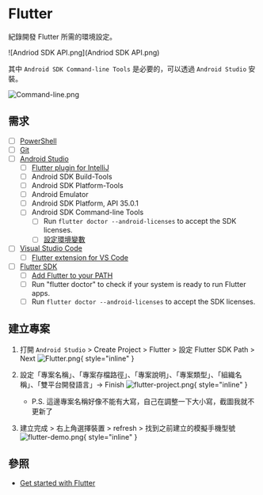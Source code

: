 # Flutter

紀錄開發 Flutter 所需的環境設定。

![Andriod SDK API.png](Andriod SDK API.png)

其中 `Android SDK Command-line Tools` 是必要的，可以透過 `Android Studio` 安裝。

![Command-line.png](Command-line.png)

## 需求
- [ ] [PowerShell](https://apps.microsoft.com/detail/9mz1snwt0n5d)
- [ ] [Git](https://git-scm.com/)
- [ ] [Android Studio](https://developer.android.com/studio)
  - [ ] [Flutter plugin for IntelliJ](https://plugins.jetbrains.com/plugin/9212-flutter)
  - [ ] Android SDK Build-Tools
  - [ ] Android SDK Platform-Tools
  - [ ] Android Emulator
  - [ ] Android SDK Platform, API 35.0.1
  - [ ] Android SDK Command-line Tools
    - [ ] Run `flutter doctor --android-licenses` to accept the SDK licenses.
    - [ ] [設定環境變數](https://developer.android.com/tools?hl=zh-tw#environment-variables)
- [ ] [Visual Studio Code](https://code.visualstudio.com/docs/?dv=win64)
  - [ ] [Flutter extension for VS Code](https://marketplace.visualstudio.com/items?itemName=Dart-Code.flutter)
- [ ] [Flutter SDK](https://docs.flutter.dev/get-started/install/windows/mobile#install-the-flutter-sdk)
  - [ ] [Add Flutter to your PATH](https://docs.flutter.dev/get-started/install/windows/mobile?tab=download#update-your-windows-path-variable)
  - [ ] Run "flutter doctor" to check if your system is ready to run Flutter apps.
  - [ ] Run `flutter doctor --android-licenses` to accept the SDK licenses.

## 建立專案
1. 打開 `Android Studio` > Create Project > Flutter > 設定 Flutter SDK Path > Next
![Flutter.png](Flutter.png){ style="inline" }

2. 設定「專案名稱」、「專案存檔路徑」、「專案說明」、「專案類型」、「組織名稱」、「雙平台開發語言」-> Finish
![flutter-project.png](flutter-project.png){ style="inline" }
   - P.S. 這邊專案名稱好像不能有大寫，自己在調整一下大小寫，截圖我就不更新了

3. 建立完成 > 右上角選擇裝置 > refresh > 找到之前建立的模擬手機型號
![flutter-demo.png](flutter-demo.png){ style="inline" }

## 參照
- [Get started with Flutter](https://docs.flutter.dev/get-started/install/windows/mobile#install-the-flutter-sdk)